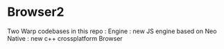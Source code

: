 # Browser2

Two Warp codebases in this repo : 
Engine : new JS engine based on Neo
Native : new c++ crossplatform Browser

